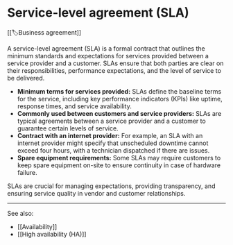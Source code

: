 
# Service-level agreement (SLA)

[[🏷️Business agreement]]

A service-level agreement (SLA) is a formal contract that outlines the minimum standards and expectations for services provided between a service provider and a customer. SLAs ensure that both parties are clear on their responsibilities, performance expectations, and the level of service to be delivered.

- **Minimum terms for services provided:** SLAs define the baseline terms for the service, including key performance indicators (KPIs) like uptime, response times, and service availability.
- **Commonly used between customers and service providers:** SLAs are typical agreements between a service provider and a customer to guarantee certain levels of service.
- **Contract with an internet provider:** For example, an SLA with an internet provider might specify that unscheduled downtime cannot exceed four hours, with a technician dispatched if there are issues.
- **Spare equipment requirements:** Some SLAs may require customers to keep spare equipment on-site to ensure continuity in case of hardware failure.

SLAs are crucial for managing expectations, providing transparency, and ensuring service quality in vendor and customer relationships.

---

See also:

- [[Availability]]
- [[High availability (HA)]]